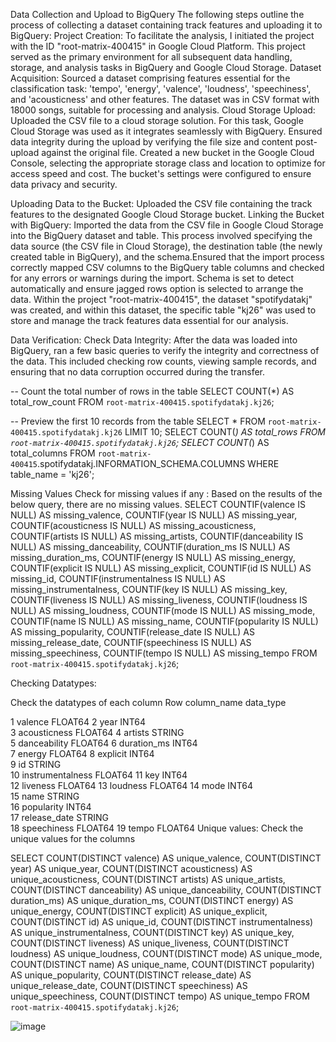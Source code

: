 Data Collection and Upload to BigQuery
The following steps outline the process of collecting a dataset containing track features and uploading it to BigQuery:
Project Creation: 
To facilitate the analysis, I initiated the project with the ID "root-matrix-400415" in Google Cloud Platform. This project served as the primary environment for all subsequent data handling, storage, and analysis tasks in BigQuery and Google Cloud Storage.
Dataset Acquisition:
Sourced a dataset comprising features essential for the classification task: 'tempo', 'energy', 'valence', 'loudness', 'speechiness', and 'acousticness' and other features. The dataset was in CSV format with 18000 songs, suitable for processing and analysis.
Cloud Storage Upload:
Uploaded the CSV file to a cloud storage solution. For this task, Google Cloud Storage was used as it integrates seamlessly with BigQuery. Ensured data integrity during the upload by verifying the file size and content post-upload against the original file. Created a new bucket in the Google Cloud Console, selecting the appropriate storage class and location to optimize for access speed and cost. The bucket's settings were configured to ensure data privacy and security.
 
Uploading Data to the Bucket:
Uploaded the CSV file containing the track features to the designated Google Cloud Storage bucket. 
Linking the Bucket with BigQuery:
Imported the data from the CSV file in Google Cloud Storage into the BigQuery dataset and table. This process involved specifying the data source (the CSV file in Cloud Storage), the destination table (the newly created table in BigQuery), and the schema.Ensured that the import process correctly mapped CSV columns to the BigQuery table columns and checked for any errors or warnings during the import. Schema is set to detect automatically and ensure jagged rows option is selected to arrange the data.
Within the project "root-matrix-400415", the dataset "spotifydatakj" was created, and within this dataset, the specific table "kj26" was used to store and manage the track features data essential for our analysis.
 
Data Verification:
Check Data Integrity:
After the data was loaded into BigQuery, ran a few basic queries to verify the integrity and correctness of the data. This included checking row counts, viewing sample records, and ensuring that no data corruption occurred during the transfer.

-- Count the total number of rows in the table
SELECT COUNT(*) AS total_row_count
FROM `root-matrix-400415.spotifydatakj.kj26`;

-- Preview the first 10 records from the table
SELECT *
FROM `root-matrix-400415.spotifydatakj.kj26`
LIMIT 10;
SELECT COUNT(*) AS total_rows
FROM `root-matrix-400415.spotifydatakj.kj26`;
SELECT COUNT(*) AS total_columns
FROM `root-matrix-400415`.spotifydatakj.INFORMATION_SCHEMA.COLUMNS
WHERE table_name = 'kj26';

 
 
 
Missing Values
Check for missing values if any : Based on the results of the below query, there are no missing values.
SELECT
  COUNTIF(valence IS NULL) AS missing_valence,
  COUNTIF(year IS NULL) AS missing_year,
  COUNTIF(acousticness IS NULL) AS missing_acousticness,
  COUNTIF(artists IS NULL) AS missing_artists,
  COUNTIF(danceability IS NULL) AS missing_danceability,
  COUNTIF(duration_ms IS NULL) AS missing_duration_ms,
  COUNTIF(energy IS NULL) AS missing_energy,
  COUNTIF(explicit IS NULL) AS missing_explicit,
  COUNTIF(id IS NULL) AS missing_id,
  COUNTIF(instrumentalness IS NULL) AS missing_instrumentalness,
  COUNTIF(key IS NULL) AS missing_key,
  COUNTIF(liveness IS NULL) AS missing_liveness,
  COUNTIF(loudness IS NULL) AS missing_loudness,
  COUNTIF(mode IS NULL) AS missing_mode,
  COUNTIF(name IS NULL) AS missing_name,
  COUNTIF(popularity IS NULL) AS missing_popularity,
  COUNTIF(release_date IS NULL) AS missing_release_date,
  COUNTIF(speechiness IS NULL) AS missing_speechiness,
  COUNTIF(tempo IS NULL) AS missing_tempo
FROM `root-matrix-400415.spotifydatakj.kj26`;

Checking Datatypes:

Check the datatypes of each column 
Row	column_name	data_type	

1	valence	FLOAT64	
2	year	INT64	
3	acousticness	FLOAT64	
4	artists	STRING	
5	danceability	FLOAT64	
6	duration_ms	INT64	
7	energy	FLOAT64	
8	explicit	INT64	
9	id	STRING	
10	instrumentalness	FLOAT64	
11	key	INT64	
12	liveness	FLOAT64	
13	loudness	FLOAT64	
14	mode	INT64	
15	name	STRING	
16	popularity	INT64	
17	release_date	STRING	
18	speechiness	FLOAT64	
19	tempo	FLOAT64	
Unique values:
Check the unique values for the columns

SELECT
  COUNT(DISTINCT valence) AS unique_valence,
  COUNT(DISTINCT year) AS unique_year,
  COUNT(DISTINCT acousticness) AS unique_acousticness,
  COUNT(DISTINCT artists) AS unique_artists,
  COUNT(DISTINCT danceability) AS unique_danceability,
  COUNT(DISTINCT duration_ms) AS unique_duration_ms,
  COUNT(DISTINCT energy) AS unique_energy,
  COUNT(DISTINCT explicit) AS unique_explicit,
  COUNT(DISTINCT id) AS unique_id,
  COUNT(DISTINCT instrumentalness) AS unique_instrumentalness,
  COUNT(DISTINCT key) AS unique_key,
  COUNT(DISTINCT liveness) AS unique_liveness,
  COUNT(DISTINCT loudness) AS unique_loudness,
  COUNT(DISTINCT mode) AS unique_mode,
  COUNT(DISTINCT name) AS unique_name,
  COUNT(DISTINCT popularity) AS unique_popularity,
  COUNT(DISTINCT release_date) AS unique_release_date,
  COUNT(DISTINCT speechiness) AS unique_speechiness,
  COUNT(DISTINCT tempo) AS unique_tempo
FROM `root-matrix-400415.spotifydatakj.kj26`;


 



![image](https://github.com/kavya2693/classification_danceability/assets/127579722/f3b52b59-8557-41e0-a6e4-f72de38b444a)
